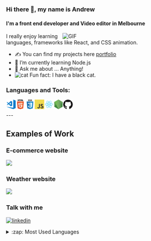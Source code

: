 
### Hi there 👋, my name is Andrew
#### I'm a front end developer and Video editor in Melbourne
<img align="right" alt="GIF" src="https://user-images.githubusercontent.com/69198575/116774904-13973580-aaa3-11eb-9712-8bd72aa40f54.gif" width="350" />

I really enjoy learning languages, frameworks like React,
and CSS animation.

- ✍ You can find my projects here [portfolio]()
- 🌱 I’m currently learning Node.js
- 💬 Ask me about ... Anything!
- <img alt="cat" width="20" padding="0 6 0 0" src="https://emojipedia-us.s3.dualstack.us-west-1.amazonaws.com/thumbs/120/facebook/65/cat_1f408.png" /> Fun fact: I have a black cat.

### Languages and Tools:

[<img align="left" alt="Visual Studio Code" width="26px" src="https://raw.githubusercontent.com/github/explore/80688e429a7d4ef2fca1e82350fe8e3517d3494d/topics/visual-studio-code/visual-studio-code.png" />]()
[<img align="left" alt="HTML5" width="26px" src="https://raw.githubusercontent.com/github/explore/80688e429a7d4ef2fca1e82350fe8e3517d3494d/topics/html/html.png" />]()
[<img align="left" alt="CSS3" width="26px" src="https://raw.githubusercontent.com/github/explore/80688e429a7d4ef2fca1e82350fe8e3517d3494d/topics/css/css.png" />]()
[<img align="left" alt="JavaScript" width="26px" src="https://raw.githubusercontent.com/github/explore/80688e429a7d4ef2fca1e82350fe8e3517d3494d/topics/javascript/javascript.png" />]()
[<img align="left" alt="React" width="26px" src="https://raw.githubusercontent.com/github/explore/80688e429a7d4ef2fca1e82350fe8e3517d3494d/topics/react/react.png" />]()
[<img align="left" alt="Node.js" width="26px" src="https://raw.githubusercontent.com/github/explore/80688e429a7d4ef2fca1e82350fe8e3517d3494d/topics/nodejs/nodejs.png" />]()
[<img align="left" alt="GitHub" width="26px" src="https://raw.githubusercontent.com/github/explore/78df643247d429f6cc873026c0622819ad797942/topics/github/github.png" />]()

<br />
<br />
---

## Examples of Work

### E-commerce website
<img src='https://user-images.githubusercontent.com/69198575/117921030-57a3f900-b333-11eb-9b1d-3e7dfb369bd1.gif' loop=infinite />

### Weather website
<img src='https://user-images.githubusercontent.com/69198575/116684845-d6746a00-a9f4-11eb-9e6f-f03bba8dad21.gif' />

### Talk with me
[<img src='https://cdn.jsdelivr.net/npm/simple-icons@3.0.1/icons/linkedin.svg' alt='linkedin' height='40'>](https://www.linkedin.com/in/https://www.linkedin.com/in/andrew-hsieh-22a802205//)  

<details>
  <summary>:zap: Most Used Languages</summary>

<img align="left" alt="Andrew's GitHub Top Languages" src="https://github-readme-stats.vercel.app/api/top-langs/?username=Andrew-hsieh" />

</details>




